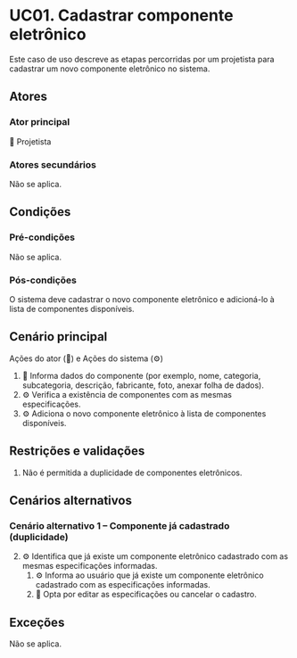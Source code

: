# UC01. Cadastrar componente eletrônico
Este caso de uso descreve as etapas percorridas por um projetista para cadastrar um novo componente eletrônico no sistema.

## Atores
### Ator principal
📐 Projetista

### Atores secundários
Não se aplica.

## Condições

### Pré-condições
Não se aplica.

### Pós-condições
O sistema deve cadastrar o novo componente eletrônico e adicioná-lo à lista de componentes disponíveis.

## Cenário principal
Ações do ator (📐) e Ações do sistema (⚙️)

1. 📐 Informa dados do componente (por exemplo, nome, categoria, subcategoria, descrição, fabricante, foto, anexar folha de dados).
2. ⚙️ Verifica a existência de componentes com as mesmas especificações.
3. ⚙️ Adiciona o novo componente eletrônico à lista de componentes disponíveis.

## Restrições e validações
1. Não é permitida a duplicidade de componentes eletrônicos.

## Cenários alternativos

### Cenário alternativo 1 – Componente já cadastrado (duplicidade)
2. ⚙️ Identifica que já existe um componente eletrônico cadastrado com as mesmas especificações informadas.
   1. ⚙️ Informa ao usuário que já existe um componente eletrônico cadastrado com as especificações informadas.
   2. 📐 Opta por editar as especificações ou cancelar o cadastro.

## Exceções
Não se aplica.
